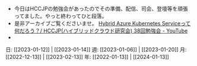 - 今日はHCCJPの勉強会があったのでその準備、配信、司会、登壇等を頑張ってました。やっと終わってひと段落。
- 是非アーカイブご覧くださいませ。 [Hybrid Azure Kubernetes Serviceって何だろう？/ HCCJP(ハイブリッドクラウド研究会) 38回勉強会 - YouTube](https://www.youtube.com/watch?v=A_Wai3shXKM)
- 

日: [[2023-01-12]] | [[2023-01-14]]
週: [[2023-01-06]] | [[2023-01-20]]
月: [[2022-12-13]] | [[2023-02-13]]
年: [[2022-01-13]] | [[2024-01-13]]